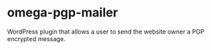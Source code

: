 # omega-pgp-mailer
WordPress plugin that allows a user to send the website owner a PGP encrypted message.
